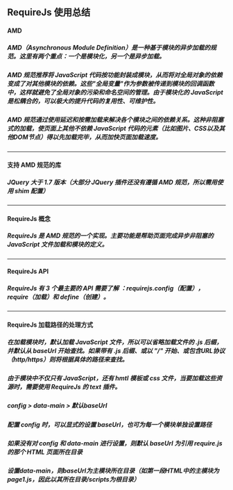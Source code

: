 ## RequireJs 使用总结

#### AMD
##### AMD（Asynchronous Module Definition）是一种基于模块的异步加载的规范。这里有两个重点：一个是模块化，另一个是异步加载。

##### AMD 规范推荐将 JavaScript 代码按功能封装成模块，从而将对全局对象的依赖变成了对其他模块的依赖。这些"全局变量"作为参数被传递到模块的回调函数中，这样就避免了全局对象的污染和命名空间的管理。由于模块化的 JavaScript 是松耦合的，可以极大的提升代码的复用性、可维护性。

##### AMD 规范通过使用延迟和按需加载来解决各个模块之间的依赖关系。这种非阻塞式的加载，使页面上其他不依赖 JavaScript 代码的元素（比如图片、CSS以及其他DOM节点）得以先加载完毕，从而加快页面加载速度。



---
#### 支持 AMD 规范的库
##### JQuery 大于 1.7 版本（大部分 JQuery 插件还没有遵循 AMD 规范，所以需用使用 shim 配置）



---
#### RequireJs 概念
##### RequireJs 是 AMD 规范的一个实现。主要功能是帮助页面完成异步非阻塞的 JavaScript 文件加载和模块的定义。



---
#### RequireJs API
##### RequireJs 有 3 个最主要的 API 需要了解 ：requirejs.config（配置）， require（加载）和 define（创建）。



---
#### RequireJs 加载路径的处理方式
##### 在加载模块时，默认加载 JavaScript 文件，所以可以省略加载文件的 .js 后缀，并默认从 baseUrl 开始查找。如果带有 .js 后缀、或以 "/" 开始、或包含URL协议（http/https）则将根据具体的路径来查找。

##### 由于模块中不仅只有 JavaScript，还有 hmtl 模板或 css 文件，当要加载这些资源时，需要使用 RequireJs 的 text 插件。

##### config > data-main > 默认baseUrl

##### 配置 config 时，可以显式的设置 baseUrl，也可为每一个模块单独设置路径
##### 如果没有对 config 和 data-main 进行设置，则默认 baseUrl 为引用 require.js 的那个 HTML 页面所在目录
##### 设置data-main，则baseUrl为主模块所在目录（如第一段HTML中的主模块为page1.js，因此以其所在目录/scripts为根目录）
